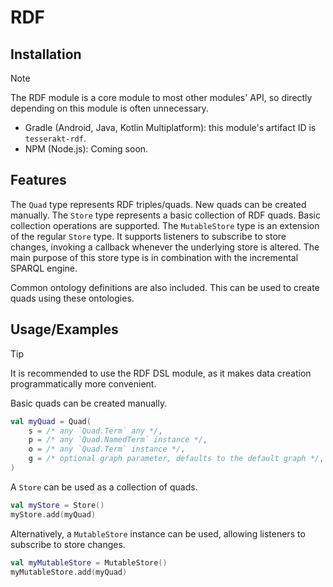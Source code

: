 # RDF
## Installation
> [!NOTE]  
> The RDF module is a core module to most other modules' API, so directly depending on this module is often unnecessary.
* Gradle (Android, Java, Kotlin Multiplatform): this module's artifact ID is `tesserakt-rdf`.
* NPM (Node.js): Coming soon.
## Features
The `Quad` type represents RDF triples/quads. New quads can be created manually.
The `Store` type represents a basic collection of RDF quads. Basic collection operations are supported.
The `MutableStore` type is an extension of the regular `Store` type. It supports listeners to subscribe to store changes, invoking a callback whenever the underlying store is altered. The main purpose of this store type is in combination with the incremental SPARQL engine.

Common ontology definitions are also included. This can be used to create quads using these ontologies.
## Usage/Examples
> [!TIP]
> It is recommended to use the RDF DSL module, as it makes data creation programmatically more convenient.

Basic quads can be created manually.
```kt
val myQuad = Quad(
    s = /* any `Quad.Term` any */,
    p = /* any `Quad.NamedTerm` instance */,
    o = /* any `Quad.Term` instance */,
    g = /* optional graph parameter, defaults to the default graph */,
)
```
A `Store` can be used as a collection of quads.
```kt
val myStore = Store()
myStore.add(myQuad)
```
Alternatively, a `MutableStore` instance can be used, allowing listeners to subscribe to store changes.
```kt
val myMutableStore = MutableStore()
myMutableStore.add(myQuad)
```
